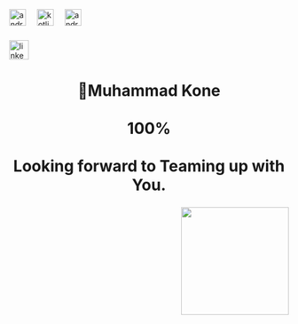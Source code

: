 <div align="left">
  <img src="https://cdn.jsdelivr.net/gh/devicons/devicon/icons/android/android-plain.svg" height="30" alt="android logo"  />
  <img width="12" />
  <img src="https://cdn.jsdelivr.net/gh/devicons/devicon/icons/kotlin/kotlin-original.svg" height="30" alt="kotlin logo"  />
  <img width="12" />
  <img src="https://cdn.jsdelivr.net/gh/devicons/devicon/icons/androidstudio/androidstudio-original.svg" height="30" alt="androidstudio logo"  />
</div>

###

<div align="left">
  <img src="https://img.shields.io/static/v1?message=LinkedIn&logo=linkedin&label=&color=0077B5&logoColor=white&labelColor=&style=for-the-badge" height="35" alt="linkedin logo"  />
</div>

###

<h1 align="center">📘Muhammad Kone<br><br>100%<br><br>Looking forward to Teaming up with You.</h1>

###

<div align="center">
</div>

###

<img align="right" height="194" src="https://media3.giphy.com/media/v1.Y2lkPTc5MGI3NjExdmZubmExOThnaHJ6Z3p0ejJ4eG1xcmJteDA3ODU2ZmlhamgzOGoxMCZlcD12MV9pbnRlcm5hbF9naWZfYnlfaWQmY3Q9Zw/eXKJN653on5WU/giphy.gif"  />

###

<div align="left">
</div>

###
